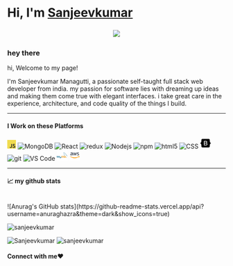 <h1> Hi, I'm <a href="https://www.linkedin.com/in/sanjeevkumar-managutti-34187a207/" target="_blank"> Sanjeevkumar </a></h1>
<h3 align="center"> <img src="https://readme-typing-svg.herokuapp.com?color=0357F7&lines=Full+Stack+Developer+%3A)" /> </h3>

### hey there

hi, Welcome to my page!
<p > I'm Sanjeevkumar Managutti, a passionate self-taught full stack web developer from india. my passion for software lies with dreaming up ideas and making them come true with elegant interfaces. i take great care in the experience, architecture, and code quality of the things I build.</p1>



<hr>
<h4>I Work on these Platforms</h4>
<p>
<code><img height="20" src="https://raw.githubusercontent.com/github/explore/80688e429a7d4ef2fca1e82350fe8e3517d3494d/topics/javascript/javascript.png"></code>
<img alt="MongoDB" src="https://img.shields.io/badge/-MongoDB-13aa52?style=flat-square&logo=mongodb&logoColor=white" />
<img alt="React" src="https://img.shields.io/badge/-React-45b8d8?style=flat-square&logo=react&logoColor=white" />
<img alt="redux" src="https://img.shields.io/badge/-Redux-764ABC?style=flat-square&logo=redux&logoColor=white" />
<img alt="Nodejs" src="https://img.shields.io/badge/-Nodejs-43853d?style=flat-square&logo=Node.js&logoColor=white" />
<img alt="npm" src="https://img.shields.io/badge/-NPM-CB3837?style=flat-square&logo=npm&logoColor=white" />
<img alt="html5" src="https://img.shields.io/badge/-HTML5-E34F26?style=flat-square&logo=html5&logoColor=white" />
<img alt="CSS" src="https://img.shields.io/badge/-CSS-764ABC?style=flat-square&logo=CSS3&logoColor=white" />
<img src="https://raw.githubusercontent.com/devicons/devicon/master/icons/bootstrap/bootstrap-plain.svg" alt="bootstrap" width="25" height="25" />
<img alt="git" src="https://img.shields.io/badge/-Git-F05032?style=flat-square&logo=git&logoColor=white" />
<img alt="VS Code" src="https://img.shields.io/badge/-VS_Code-007ACC?style=flat-square&logo=visual-studio-code&logoColor=white" /> 
<img src="https://raw.githubusercontent.com/devicons/devicon/master/icons/mysql/mysql-original-wordmark.svg" alt="mysql" width="25" height="25" />
<img src="https://raw.githubusercontent.com/github/explore/80688e429a7d4ef2fca1e82350fe8e3517d3494d/topics/aws/aws.png" alt="aws" width="25" height="25"/>
 </p>
 <hr>
<h4>📈 my github stats</h4>
<br>
![Anurag's GitHub stats](https://github-readme-stats.vercel.app/api?username=anuraghazra&theme=dark&show_icons=true)
<p> <img src="https://github-readme-stats.vercel.app/api?username=Sanjeevkumar-woks&show_icons=true&theme=gotham" alt="sanjeevkumar" /></p>
<img src="https://github-readme-streak-stats.herokuapp.com/?user=Sanjeevkumar-woks&theme=radical" alt="Sanjeevkumar" /> 
<img src="https://github-readme-stats.vercel.app/api/top-langs/?username=Sanjeevkumar-woks&layout=compact&theme=radical&langs_count=6" alt="sanjeevkumar" />

<h4>Connect with me❤️</h4>
